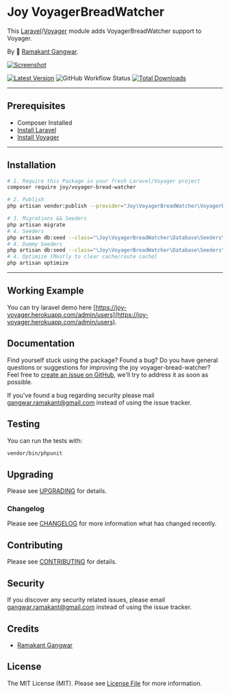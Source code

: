 # Joy VoyagerBreadWatcher

This [Laravel](https://laravel.com/)/[Voyager](https://voyager.devdojo.com/) module adds VoyagerBreadWatcher support to Voyager.

By 🐼 [Ramakant Gangwar](https://github.com/rxcod9).

[![Screenshot](https://raw.githubusercontent.com/rxcod9/joy-voyager-bread-watcher/main/cover.jpg)](https://joy-voyager.herokuapp.com/)

[![Latest Version](https://img.shields.io/github/v/release/rxcod9/joy-voyager-bread-watcher?style=flat-square)](https://github.com/rxcod9/joy-voyager-bread-watcher/releases)
![GitHub Workflow Status](https://img.shields.io/github/workflow/status/rxcod9/joy-voyager-bread-watcher/run-tests?label=tests)
[![Total Downloads](https://img.shields.io/packagist/dt/joy/voyager-bread-watcher.svg?style=flat-square)](https://packagist.org/packages/joy/voyager-bread-watcher)

---

## Prerequisites

*   Composer Installed
*   [Install Laravel](https://laravel.com/docs/installation)
*   [Install Voyager](https://github.com/the-control-group/voyager)

---

## Installation

```bash
# 1. Require this Package in your fresh Laravel/Voyager project
composer require joy/voyager-bread-watcher

# 2. Publish
php artisan vendor:publish --provider="Joy\VoyagerBreadWatcher\VoyagerBreadWatcherServiceProvider" --force

# 3. Migrations && Seeders
php artisan migrate
# 4. Seeders
php artisan db:seed --class="\Joy\VoyagerBreadWatcher\Database\Seeders\VoyagerDatabaseSeeder" --force
# 4. Dummy Seeders
php artisan db:seed --class="\Joy\VoyagerBreadWatcher\Database\Seeders\VoyagerDummyDatabaseSeeder" --force
# 4. Optimize [Mostly to clear cache/route cache]
php artisan optimize
```

---


## Working Example

You can try laravel demo here [https://joy-voyager.herokuapp.com/admin/users](https://joy-voyager.herokuapp.com/admin/users).

## Documentation

Find yourself stuck using the package? Found a bug? Do you have general questions or suggestions for improving the joy voyager-bread-watcher? Feel free to [create an issue on GitHub](https://github.com/rxcod9/joy-voyager-bread-watcher/issues), we'll try to address it as soon as possible.

If you've found a bug regarding security please mail [gangwar.ramakant@gmail.com](mailto:gangwar.ramakant@gmail.com) instead of using the issue tracker.

## Testing

You can run the tests with:

```bash
vendor/bin/phpunit
```

## Upgrading

Please see [UPGRADING](UPGRADING.md) for details.

### Changelog

Please see [CHANGELOG](CHANGELOG.md) for more information what has changed recently.

## Contributing

Please see [CONTRIBUTING](CONTRIBUTING.md) for details.

## Security

If you discover any security related issues, please email [gangwar.ramakant@gmail.com](mailto:gangwar.ramakant@gmail.com) instead of using the issue tracker.

## Credits

- [Ramakant Gangwar](https://github.com/rxcod9)

## License

The MIT License (MIT). Please see [License File](LICENSE.md) for more information.
